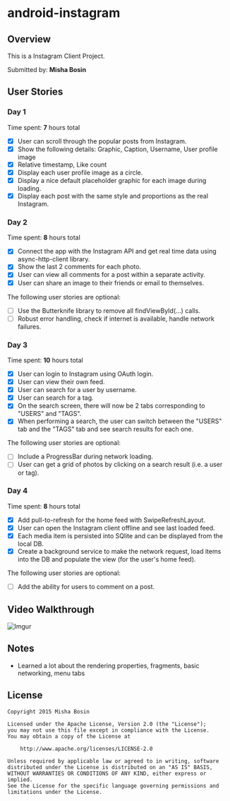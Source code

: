 # android-instagram

## Overview

This is a Instagram Client Project.
 
Submitted by: **Misha Bosin**

## User Stories

### Day 1

Time spent: **7** hours total

* [x] User can scroll through the popular posts from Instagram.
* [x] Show the following details: Graphic, Caption, Username, User profile image
* [x] Relative timestamp, Like count
* [x] Display each user profile image as a circle.
* [x] Display a nice default placeholder graphic for each image during loading.
* [x] Display each post with the same style and proportions as the real Instagram.

### Day 2

Time spent: **8** hours total

* [x] Connect the app with the Instagram API and get real time data using async-http-client library.
* [x] Show the last 2 comments for each photo.
* [x] User can view all comments for a post within a separate activity.
* [x] User can share an image to their friends or email to themselves.

The following user stories are optional:
* [ ] Use the Butterknife library to remove all findViewById(...) calls.
* [ ] Robust error handling, check if internet is available, handle network failures.

### Day 3

Time spent: **10** hours total

* [x] User can login to Instagram using OAuth login.
* [x] User can view their own feed.
* [x] User can search for a user by username.
* [x] User can search for a tag.
* [x] On the search screen, there will now be 2 tabs corresponding to "USERS" and "TAGS".
* [x] When performing a search, the user can switch between the "USERS" tab and the "TAGS" tab and see search results for each one.

The following user stories are optional:
* [ ] Include a ProgressBar during network loading.
* [ ] User can get a grid of photos by clicking on a search result (i.e. a user or tag).

### Day 4

Time spent: **8** hours total

* [x] Add pull-to-refresh for the home feed with SwipeRefreshLayout.
* [x] User can open the Instagram client offline and see last loaded feed.
* [x] Each media item is persisted into SQlite and can be displayed from the local DB.
* [x] Create a background service to make the network request, load items into the DB and populate the view (for the user's home feed).

The following user stories are optional:
* [ ] Add the ability for users to comment on a post.

## Video Walkthrough

  ![Imgur](http://i.imgur.com/Jc71zuY.gif)

## Notes

* Learned a lot about the rendering properties, fragments, basic networking, menu tabs

## License

    Copyright 2015 Misha Bosin

    Licensed under the Apache License, Version 2.0 (the "License");
    you may not use this file except in compliance with the License.
    You may obtain a copy of the License at

        http://www.apache.org/licenses/LICENSE-2.0

    Unless required by applicable law or agreed to in writing, software
    distributed under the License is distributed on an "AS IS" BASIS,
    WITHOUT WARRANTIES OR CONDITIONS OF ANY KIND, either express or implied.
    See the License for the specific language governing permissions and
    limitations under the License.
